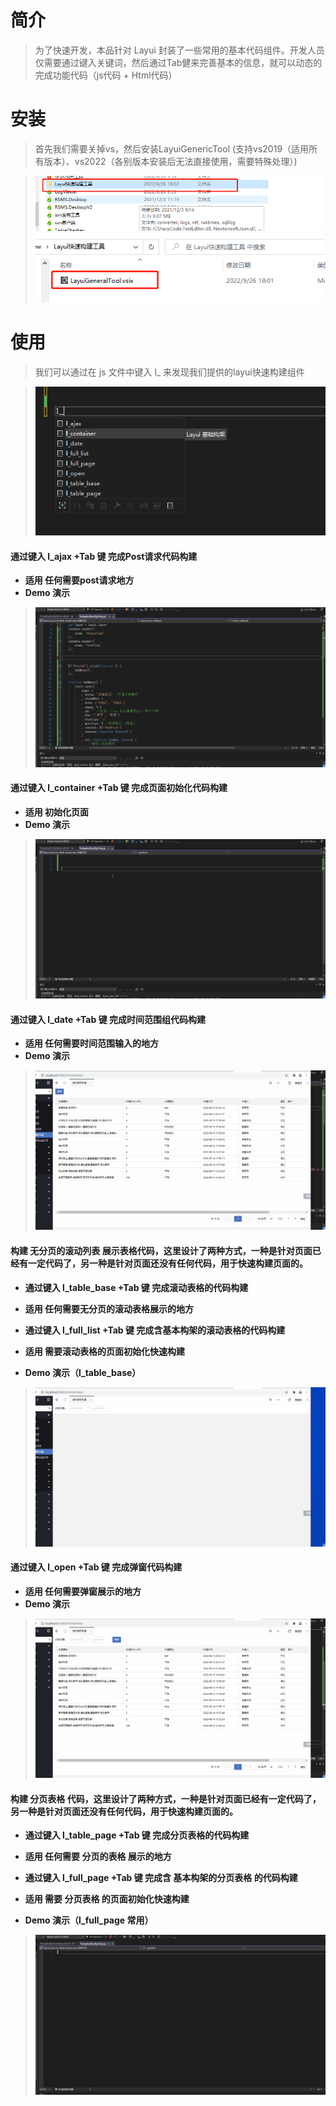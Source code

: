 # 简介

> 为了快速开发，本品针对 Layui 封装了一些常用的基本代码组件。开发人员仅需要通过键入关键词，然后通过Tab健来完善基本的信息，就可以动态的完成功能代码（js代码 + Html代码）

# 安装

> 首先我们需要关掉vs，然后安装LayuiGenericTool (支持vs2019（适用所有版本）、vs2022（各别版本安装后无法直接使用，需要特殊处理）)

> ![](https://github.com/kissbobTan/layui/blob/main/gifimg/1.png)
> ![](https://github.com/kissbobTan/layui/blob/main/gifimg/2.png)

# 使用

> 我们可以通过在 js 文件中键入 l_ 来发现我们提供的layui快速构建组件

> ![](https://github.com/kissbobTan/layui/blob/main/gifimg/method.png)

#### 通过键入 l_ajax +Tab 键 完成Post请求代码构建
- **适用 任何需要post请求地方**
- **Demo 演示**
> ![](https://github.com/kissbobTan/layui/blob/main/gifimg/l_ajax.gif)

#### 通过键入 l_container +Tab 键 完成页面初始化代码构建
- **适用 初始化页面**
- **Demo 演示**
> ![](https://github.com/kissbobTan/layui/blob/main/gifimg/l_container.gif)

#### 通过键入 l_date +Tab 键 完成时间范围组代码构建
- **适用 任何需要时间范围输入的地方**
- **Demo 演示**
> ![](https://github.com/kissbobTan/layui/blob/main/gifimg/l_date.gif)

#### 构建 无分页的滚动列表 展示表格代码，这里设计了两种方式，一种是针对页面已经有一定代码了，另一种是针对页面还没有任何代码，用于快速构建页面的。
- **通过键入 l_table_base +Tab 键 完成滚动表格的代码构建**
- **适用 任何需要无分页的滚动表格展示的地方**

- **通过键入 l_full_list +Tab 键 完成含基本构架的滚动表格的代码构建**
- **适用 需要滚动表格的页面初始化快速构建**

- **Demo 演示（l_table_base）**
> ![](https://github.com/kissbobTan/layui/blob/main/gifimg/l_table_base.gif)

#### 通过键入 l_open +Tab 键 完成弹窗代码构建
- **适用 任何需要弹窗展示的地方**
- **Demo 演示**
> ![](https://github.com/kissbobTan/layui/blob/main/gifimg/l_open.gif)

#### 构建 分页表格 代码，这里设计了两种方式，一种是针对页面已经有一定代码了，另一种是针对页面还没有任何代码，用于快速构建页面的。
- **通过键入 l_table_page +Tab 键 完成分页表格的代码构建**
- **适用 任何需要 分页的表格 展示的地方**

- **通过键入 l_full_page +Tab 键 完成含 基本构架的分页表格 的代码构建**
- **适用 需要 分页表格 的页面初始化快速构建**

- **Demo 演示（l_full_page 常用）**
> ![](https://github.com/kissbobTan/layui/blob/main/gifimg/l_full_page.gif)

